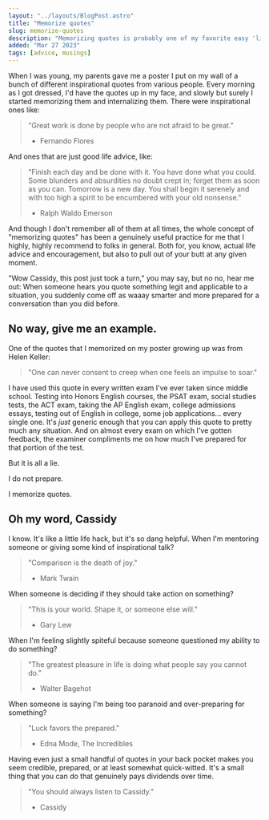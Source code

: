 ```yaml
---
layout: "../layouts/BlogPost.astro"
title: "Memorize quotes"
slug: memorize-quotes
description: "Memorizing quotes is probably one of my favorite easy 'life hacks'."
added: "Mar 27 2023"
tags: [advice, musings]
---
```


When I was young, my parents gave me a poster I put on my wall of a bunch of different inspirational quotes from various people. Every morning as I got dressed, I'd have the quotes up in my face, and slowly but surely I started memorizing them and internalizing them. There were inspirational ones like:

> "Great work is done by people who are not afraid to be great."
>
> - Fernando Flores

And ones that are just good life advice, like:

> "Finish each day and be done with it. You have done what you could. Some blunders and absurdities no doubt crept in; forget them as soon as you can. Tomorrow is a new day. You shall begin it serenely and with too high a spirit to be encumbered with your old nonsense."
>
> - Ralph Waldo Emerson

And though I don't remember all of them at all times, the whole concept of "memorizing quotes" has been a genuinely useful practice for me that I highly, highly recommend to folks in general. Both for, you know, actual life advice and encouragement, but also to pull out of your butt at any given moment.

"Wow Cassidy, this post just took a turn," you may say, but no no, hear me out: When someone hears you quote something legit and applicable to a situation, you suddenly come off as waaay smarter and more prepared for a conversation than you did before.

## No way, give me an example.

One of the quotes that I memorized on my poster growing up was from Helen Keller:

> "One can never consent to creep when one feels an impulse to soar."

I have used this quote in every written exam I've ever taken since middle school. Testing into Honors English courses, the PSAT exam, social studies tests, the ACT exam, taking the AP English exam, college admissions essays, testing out of English in college, some job applications... every single one. It's _just_ generic enough that you can apply this quote to pretty much any situation. And on almost every exam on which I've gotten feedback, the examiner compliments me on how much I've prepared for that portion of the test.

But it is all a lie.

I do not prepare.

I memorize quotes.

## Oh my word, Cassidy

I know. It's like a little life hack, but it's so dang helpful. When I'm mentoring someone or giving some kind of inspirational talk?

> "Comparison is the death of joy."
>
> - Mark Twain

When someone is deciding if they should take action on something?

> "This is your world. Shape it, or someone else will."
>
> - Gary Lew

When I'm feeling slightly spiteful because someone questioned my ability to do something?

> "The greatest pleasure in life is doing what people say you cannot do."
>
> - Walter Bagehot

When someone is saying I'm being too paranoid and over-preparing for something?

> "Luck favors the prepared."
>
> - Edna Mode, The Incredibles

Having even just a small handful of quotes in your back pocket makes you seem credible, prepared, or at least somewhat quick-witted. It's a small thing that you can do that genuinely pays dividends over time.

> "You should always listen to Cassidy."
>
> - Cassidy
